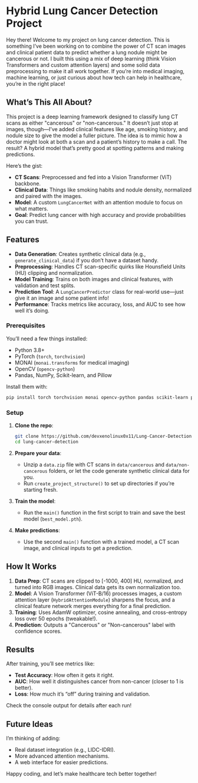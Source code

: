 # Hybrid Lung Cancer Detection Project

Hey there! Welcome to my project on lung cancer detection. This is something I’ve been working on to combine the power of CT scan images and clinical patient data to predict whether a lung nodule might be cancerous or not. I built this using a mix of deep learning (think Vision Transformers and custom attention layers) and some solid data preprocessing to make it all work together. If you’re into medical imaging, machine learning, or just curious about how tech can help in healthcare, you’re in the right place!

## What’s This All About?

This project is a deep learning framework designed to classify lung CT scans as either "cancerous" or "non-cancerous." It doesn’t just stop at images, though—I’ve added clinical features like age, smoking history, and nodule size to give the model a fuller picture. The idea is to mimic how a doctor might look at both a scan and a patient’s history to make a call. The result? A hybrid model that’s pretty good at spotting patterns and making predictions.

Here’s the gist:
- **CT Scans**: Preprocessed and fed into a Vision Transformer (ViT) backbone.
- **Clinical Data**: Things like smoking habits and nodule density, normalized and paired with the images.
- **Model**: A custom `LungCancerNet` with an attention module to focus on what matters.
- **Goal**: Predict lung cancer with high accuracy and provide probabilities you can trust.

## Features

- **Data Generation**: Creates synthetic clinical data (e.g., `generate_clinical_data`) if you don’t have a dataset handy.
- **Preprocessing**: Handles CT scan-specific quirks like Hounsfield Units (HU) clipping and normalization.
- **Model Training**: Trains on both images and clinical features, with validation and test splits.
- **Prediction Tool**: A `LungCancerPredictor` class for real-world use—just give it an image and some patient info!
- **Performance**: Tracks metrics like accuracy, loss, and AUC to see how well it’s doing.

### Prerequisites

You’ll need a few things installed:
- Python 3.8+
- PyTorch (`torch`, `torchvision`)
- MONAI (`monai.transforms` for medical imaging)
- OpenCV (`opencv-python`)
- Pandas, NumPy, Scikit-learn, and Pillow

Install them with:
```bash
pip install torch torchvision monai opencv-python pandas scikit-learn pillow
```
### Setup

1. **Clone the repo**:
   ```bash
   git clone https://github.com/devxenolinux0x11/Lung-Cancer-Detection.git
   cd lung-cancer-detection
   ```

2. **Prepare your data**:
   - Unzip a `data.zip` file with CT scans in `data/cancerous` and `data/non-cancerous` folders, or let the code generate synthetic clinical data for you.
   - Run `create_project_structure()` to set up directories if you’re starting fresh.

3. **Train the model**:
   - Run the `main()` function in the first script to train and save the best model (`best_model.pth`).

4. **Make predictions**:
   - Use the second `main()` function with a trained model, a CT scan image, and clinical inputs to get a prediction.

## How It Works

1. **Data Prep**: CT scans are clipped to [-1000, 400] HU, normalized, and turned into RGB images. Clinical data gets its own normalization too.
2. **Model**: A Vision Transformer (ViT-B/16) processes images, a custom attention layer (`HybridAttentionModule`) sharpens the focus, and a clinical feature network merges everything for a final prediction.
3. **Training**: Uses AdamW optimizer, cosine annealing, and cross-entropy loss over 50 epochs (tweakable!).
4. **Prediction**: Outputs a "Cancerous" or "Non-cancerous" label with confidence scores.

## Results

After training, you’ll see metrics like:
- **Test Accuracy**: How often it gets it right.
- **AUC**: How well it distinguishes cancer from non-cancer (closer to 1 is better).
- **Loss**: How much it’s “off” during training and validation.

Check the console output for details after each run!

## Future Ideas

I’m thinking of adding:
- Real dataset integration (e.g., LIDC-IDRI).
- More advanced attention mechanisms.
- A web interface for easier predictions.

Happy coding, and let’s make healthcare tech better together!
